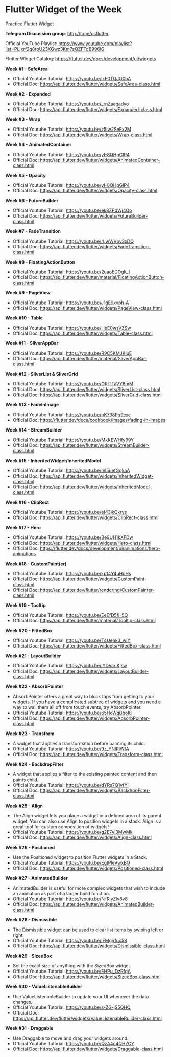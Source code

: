 # Flutter Widget of the Week
Practice Flutter Widget

**Telegram Discussion group**: http://t.me/csflutter 

Official YouTube Playlist: https://www.youtube.com/playlist?list=PLjxrf2q8roU23XGwz3Km7sQZFTdB996iG

Flutter Widget Catalog: https://flutter.dev/docs/development/ui/widgets 

**Week #1 - SafeArea**

- Official Youtube Tutorial: https://youtu.be/lkF0TQJO0bA
- Official Doc: https://api.flutter.dev/flutter/widgets/SafeArea-class.html 

**Week #2 - Expanded**

- Official Youtube Tutorial: https://youtu.be/_rnZaagadyo
- Official Doc: https://api.flutter.dev/flutter/widgets/Expanded-class.html

**Week #3 - Wrap**

- Official Youtube Tutorial: https://youtu.be/z5iw2SeFx2M
- Official Doc: https://api.flutter.dev/flutter/widgets/Wrap-class.html

**Week #4 - AnimatedContainer**

- Official Youtube Tutorial: https://youtu.be/yI-8QHpGIP4
- Official Doc: https://api.flutter.dev/flutter/widgets/AnimatedContainer-class.html

**Week #5 - Opacity**

- Official Youtube Tutorial: https://youtu.be/yI-8QHpGIP4
- Official Doc: https://api.flutter.dev/flutter/widgets/Opacity-class.html

**Week #6 - FutureBuilder**

- Official Youtube Tutorial: https://youtu.be/ek8ZPdWj4Qo
- Official Doc: https://api.flutter.dev/flutter/widgets/FutureBuilder-class.html

**Week #7 - FadeTransition**

- Official Youtube Tutorial: https://youtu.be/rLwWVbv3xDQ
- Official Doc: https://api.flutter.dev/flutter/widgets/FadeTransition-class.html

**Week #8 - FloatingActionButton**

- Official Youtube Tutorial: https://youtu.be/2uaoEDOgk_I
- Official Doc: https://api.flutter.dev/flutter/material/FloatingActionButton-class.html

**Week #9 - PageView**

- Official Youtube Tutorial: https://youtu.be/J1gE9xvph-A
- Official Doc: https://api.flutter.dev/flutter/widgets/PageView-class.html

**Week #10 - Table**

- Official Youtube Tutorial: https://youtu.be/_lbE0wsVZSw
- Official Doc: https://api.flutter.dev/flutter/widgets/Table-class.html

**Week #11 - SliverAppBar**

- Official Youtube Tutorial: https://youtu.be/R9C5KMJKluE
- Official Doc: https://api.flutter.dev/flutter/material/SliverAppBar-class.html

**Week #12 - SliverList & SliverGrid**

- Official Youtube Tutorial: https://youtu.be/ORiTTaVY6mM
- Official Doc: https://api.flutter.dev/flutter/widgets/SliverList-class.html
- Official Doc: https://api.flutter.dev/flutter/widgets/SliverGrid-class.html

**Week #13 - FadeInImage**

- Official Youtube Tutorial: https://youtu.be/pK738Pg9cxc
- Official Doc: https://flutter.dev/docs/cookbook/images/fading-in-images

**Week #14 - StreamBuilder**

- Official Youtube Tutorial: https://youtu.be/MkKEWHfy99Y
- Official Doc: https://api.flutter.dev/flutter/widgets/StreamBuilder-class.html

**Week #15 - InheritedWidget/InheritedModel**

- Official Youtube Tutorial: https://youtu.be/ml5uefGgkaA
- Official Doc: https://api.flutter.dev/flutter/widgets/InheritedWidget-class.html
- Official Doc: https://api.flutter.dev/flutter/widgets/InheritedModel-class.html

**Week #16 - ClipRect**

- Official Youtube Tutorial: https://youtu.be/eI43jkQkrvs
- Official Doc: https://api.flutter.dev/flutter/widgets/ClipRect-class.html

**Week #17 - Hero**

- Official Youtube Tutorial: https://youtu.be/Be9UH1kXFDw
- Official Doc: https://api.flutter.dev/flutter/widgets/Hero-class.html
- Official Doc: https://flutter.dev/docs/development/ui/animations/hero-animations

**Week #18 - CustomPaint(er)**

- Official Youtube Tutorial: https://youtu.be/kp14Y4uHpHs
- Official Doc: https://api.flutter.dev/flutter/widgets/CustomPaint-class.html
- Official Doc: https://api.flutter.dev/flutter/rendering/CustomPainter-class.html

**Week #19 - Tooltip**

- Official Youtube Tutorial: https://youtu.be/EeEfD5fI-5Q
- Official Doc: https://api.flutter.dev/flutter/material/Tooltip-class.html

**Week #20 - FittedBox**

- Official Youtube Tutorial: https://youtu.be/T4Uehk3_wlY
- Official Doc: https://api.flutter.dev/flutter/widgets/FittedBox-class.html

**Week #21 - LayoutBuilder**

- Official Youtube Tutorial: https://youtu.be/IYDVcriKjsw
- Official Doc: https://api.flutter.dev/flutter/widgets/LayoutBuilder-class.html

**Week #22 - AbsorbPointer**

- AbsorbPointer offers a great way to block taps from getting to your widgets. If you have a complicated subtree of widgets and you need a way to wall them all off from touch events, try AbsorbPointer.
- Official Youtube Tutorial: https://youtu.be/65HoWqBboI8
- Official Doc: https://api.flutter.dev/flutter/widgets/AbsorbPointer-class.html

**Week #23 - Transform**

- A widget that applies a transformation before painting its child.
- Official Youtube Tutorial: https://youtu.be/9z_YNlRlWfA
- Official Doc: https://api.flutter.dev/flutter/widgets/Transform-class.html

**Week #24 - BackdropFilter**

- A widget that applies a filter to the existing painted content and then paints child. 
- Official Youtube Tutorial: https://youtu.be/dYRs7Q1vfYI
- Official Doc: https://api.flutter.dev/flutter/widgets/BackdropFilter-class.html

**Week #25 - Align**

- The Align widget lets you place a widget in a defined area of its parent widget. You can also use Align to position widgets in a stack. Align is a great tool for custom composition of widgets!
- Official Youtube Tutorial: https://youtu.be/g2E7yl3MwMk
- Official Doc: https://api.flutter.dev/flutter/widgets/Align-class.html

**Week #26 - Positioned**

- Use the Positioned widget to position Flutter widgets in a Stack.
- Official Youtube Tutorial: https://youtu.be/EgtPleVwxBQ
- Official Doc: https://api.flutter.dev/flutter/widgets/Positioned-class.html

**Week #27 - AnimatedBuilder**

- AnimatedBuilder is useful for more complex widgets that wish to include an animation as part of a larger build function.
- Official Youtube Tutorial: https://youtu.be/N-RiyZlv8v8 
- Official Doc: https://api.flutter.dev/flutter/widgets/AnimatedBuilder-class.html

**Week #28 - Dismissible**

- The Dismissible widget can be used to clear list items by swiping left or right.
- Official Youtube Tutorial: https://youtu.be/iEMgjrfuc58 
- Official Doc: https://api.flutter.dev/flutter/widgets/Dismissible-class.html

**Week #29 - SizedBox**

- Set the exact size of anything with the SizedBox widget.
- Official Youtube Tutorial: https://youtu.be/EHPu_DzRfqA 
- Official Doc: https://api.flutter.dev/flutter/widgets/SizedBox-class.html

**Week #30 - ValueListenableBuilder**

- Use ValueListenableBuilder to update your UI whenever the data changes.
- Official Youtube Tutorial: https://youtu.be/s-ZG-jS5QHQ
- Official Doc: https://api.flutter.dev/flutter/widgets/ValueListenableBuilder-class.html

**Week #31 - Draggable**

- Use Draggable to move and drag your widgets around.
- Official Youtube Tutorial: https://youtu.be/QzA4c4QHZCY
- Official Doc: https://api.flutter.dev/flutter/widgets/Draggable-class.html